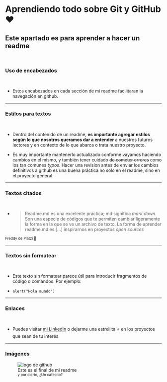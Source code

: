 # Aprendiendo todo sobre Git y GitHub ❤
## Este apartado es para aprender a hacer un readme 
<br>

### Uso de encabezados
<br>

* Estos encabezados en cada sección de mi readme facilitaran la navegación en github.
<hr>

### Estilos para textos
<br>

* Dentro del contenido de un readme, **es importante agregar estilos según lo que nosotros queramos dar a entender** a nuestros futuros lectores y en contexto de lo que abarca o trata nuestro proyecto.

* Es muy importante mantenerlo actualizado conforme vayamos haciendo cambios en el mismo, y también tener cuidado ~~de cometer errores~~ como los tan comunes *typos*. Hacer una revision antes de enviar los cambios definitivos a github es una buena práctica no solo en el readme, sino en el proyecto general.
<hr>

### Textos citados
<br>

* >Readme.md es una excelente práctica; md significa *mark down*. Son una especie de códigos que te permiten cambiar ligeramente la forma en la que se ve un archivo de texto. La forma de aprender readme.md es [...] inspirarnos en proyectos *open sources*

<sub>Freddy de Platzi 💚</sub>
<hr>

### Textos sin formatear
<br>

* Este texto sin formatear parece útil para introducir fragmentos de código o comandos. Por ejemplo: 

* `alert("Hola mundo")`
<hr>

### Enlaces
<br>

* Puedes visitar [mi LinkedIn](https://www.linkedin.com/in/cinthya-silva-rehel/) o dejarme una estrellita ⭐ en los proyectos que sean de tu interés.
<hr>

### Imágenes

<figure>
    <img src="https://camo.githubusercontent.com/cbd475b35795bdfa753d9d1cdf2ec26657c4d1ee2720cf4bed26f345ac230bd1/687474703a2f2f6f63746f6465782e6769746875622e636f6d2f696d616765732f66726f6e742d656e642d636f6e66746f6361742e706e67" alt="logo de github">
    <figcaption>Este es el final de mi readme</figcaption>
    <small>y por cierto, ¿Un cafecito?</small>
</figure>




